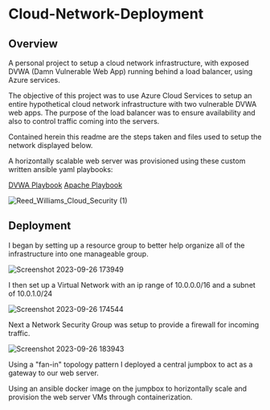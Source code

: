 # Cloud-Network-Deployment
## Overview

A personal project to setup a cloud network infrastructure, with exposed DVWA (Damn Vulnerable Web App) running behind a load balancer, using Azure services.

The objective of this project was to use Azure Cloud Services to setup an entire hypothetical cloud network infrastructure with two vulnerable DVWA web apps. The purpose of the load balancer was to ensure availability and also to control traffic coming into the servers.

Contained herein this readme are the steps taken and files used to setup the network displayed below.

A horizontally scalable web server was provisioned using these custom written ansible yaml playbooks:

[DVWA Playbook](./DVWA_Playbook.yml)
[Apache Playbook](./Apache_Playbook.yml)

![Reed_Williams_Cloud_Security (1)](https://github.com/rwilliams1026/Cloud-Network-Deployment/assets/123021812/7a2b5a5a-7152-4cfd-bd44-881da4b182fd)

## Deployment
I began by setting up a resource group to better help organize all of the infrastructure into one manageable group.

![Screenshot 2023-09-26 173949](https://github.com/rwilliams1026/Cloud-Network-Deployment/assets/123021812/78cb5ca4-98a7-44b0-9901-341af9382292)

I then set up a Virtual Network with an ip range of 10.0.0.0/16 and a subnet of 10.0.1.0/24

![Screenshot 2023-09-26 174544](https://github.com/rwilliams1026/Cloud-Network-Deployment/assets/123021812/3a8e085d-d762-45b9-a807-f2ec51e7f3bb)

Next a Network Security Group was setup to provide a firewall for incoming traffic.

![Screenshot 2023-09-26 183943](https://github.com/rwilliams1026/Cloud-Network-Deployment/assets/123021812/9ad2f54c-66d9-455c-966d-868fde7a4743)

Using a "fan-in" topology pattern I deployed a central jumpbox to act as a gateway to our web server.

Using an ansible docker image on the jumpbox to horizontally scale and provision the web server VMs through containerization.


